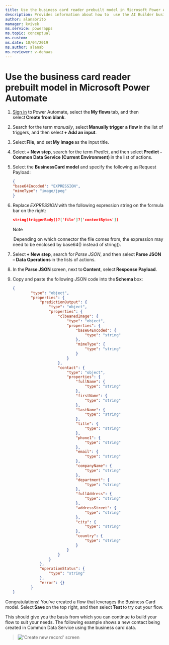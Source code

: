 ```yaml
---
title: Use the business card reader prebuilt model in Microsoft Power Automate - AI Builder | Microsoft Docs
description: Provides information about how to  use the AI Builder business card reader prebuilt model in Microsoft Power Automate
author: alanabrito
manager: kvivek
ms.service: powerapps
ms.topic: conceptual
ms.custom: 
ms.date: 10/04/2019
ms.author: alanab
ms.reviewer: v-dehaas
---
```



# Use the business card reader prebuilt model in Microsoft Power Automate

1. [Sign in](https://flow.microsoft.com/signin) to Power Automate, select the **My flows** tab, and then select **Create from blank**.
1. Search for the term *manually*, select **Manually trigger a flow** in the list of triggers, and then select **+ Add an input**.
1. Select **File**, and set **My Image** as the input title.
1. Select **+ New step**, search for the term *Predict*, and then select **Predict - Common Data Service (Current Environment)** in the list of actions.

5. Select the **BusinessCard model** and specify the following as Request Payload:

    ```json
    { 
    "base64Encoded": "EXPRESSION", 
    "mimeType": "image/jpeg" 
    }
    ```
6. Replace *EXPRESSION* with the following expression string on the formula bar on the right: 

    ```json
    string(triggerBody()?['file']?['contentBytes'])
    ```
    > [!NOTE]
    >  Depending on which connector the file comes from, the expression may need to be enclosed by base64() instead of string().
7. Select **+ New step**, search for *Parse JSON*, and then select **Parse JSON – Data Operations** in the lists of actions.
8. In the **Parse JSON** screen, next to **Content**, select **Response Payload**.
9. Copy and paste the following JSON code into the **Schema** box:

    ```json
    { 
            "type": "object", 
            "properties": { 
                "predictionOutput": { 
                    "type": "object", 
                    "properties": { 
                        "clbeanedImage": { 
                            "type": "object", 
                            "properties": { 
                                "base64Encoded": { 
                                    "type": "string" 
                                }, 
                                "mimeType": { 
                                    "type": "string" 
                                } 
                            } 
                        }, 
                        "contact": { 
                            "type": "object", 
                            "properties": { 
                                "fullName": { 
                                    "type": "string" 
                                }, 
                                "firstName": { 
                                    "type": "string" 
                                }, 
                                "lastName": { 
                                    "type": "string" 
                                }, 
                                "title": { 
                                    "type": "string" 
                                }, 
                                "phone1": { 
                                    "type": "string" 
                                }, 
                                "email": { 
                                    "type": "string" 
                                }, 
                                "companyName": { 
                                    "type": "string" 
                                }, 
                                "department": { 
                                    "type": "string" 
                                }, 
                                "fullAddress": { 
                                    "type": "string" 
                                }, 
                                "addressStreet": { 
                                    "type": "string" 
                                }, 
                                "city": { 
                                    "type": "string" 
                                }, 
                                "country": { 
                                    "type": "string" 
                                } 
                            } 
                        } 
                    } 
                }, 
                "operationStatus": { 
                    "type": "string" 
                }, 
                "error": {} 
            } 
   }

   ```
Congratulations! You've created a flow that leverages the Business Card model. Select **Save** on the top right, and then select **Test** to try out your flow.

This should give you the basis from which you can continue to build your flow to suit your needs. The following example shows a new contact being created in Common Data Service using the business card data.

   > !['Create new record' screen](media/flow-create-record.png "'Create new record' screen")
